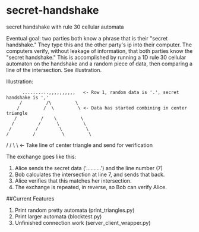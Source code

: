 # secret-handshake
secret handshake with rule 30 cellular automata

Eventual goal: two parties both know a phrase that is their "secret handshake." They type this and the other party's ip into their computer. The computers verify, without leakage of information, that both parties know the "secret handshake." This is accomplished by running a 1D rule 30 cellular automaton on the handshake and a random piece of data, then comparing a line of the intersection. See illustration.



Illustration:

          ..........,,,,,,,,,,   <- Row 1, random data is '.', secret handshake is ','
         /         /\         \
        /         /  \         \ <- Data has started combining in center triangle
       /         /    \         \
      /         /      \         \
     /         /        \         \
    /         /          \         \
   /         /            \         \  <- Take line of center triangle and send for verification


The exchange goes like this:

1. Alice sends the secret data ('..........') and the line number (7)
2. Bob calculates the intersection at line 7, and sends that back.
3. Alice verifies that this matches her intersection.
4. The exchange is repeated, in reverse, so Bob can verify Alice.


##Current Features
1. Print random pretty automata (print_triangles.py)
2. Print larger automata (blocktest.py)
3. Unfinished connection work (server_client_wrapper.py)
